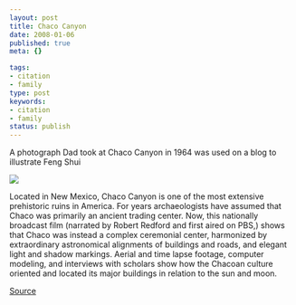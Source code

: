 ```yaml
---
layout: post
title: Chaco Canyon
date: 2008-01-06
published: true
meta: {}

tags:
- citation
- family
type: post
keywords:
- citation
- family
status: publish
---
```



A photograph Dad took at Chaco Canyon in 1964 was used on a blog to illustrate Feng Shui



![](http://media.eick.us/2011/05/2111896308_75a89690da_o.gif)

  <!-- blockquote  -->

Located in New Mexico, Chaco Canyon is one of the most extensive prehistoric ruins in America. For years archaeologists have assumed that Chaco was primarily an ancient trading center. Now, this nationally broadcast film (narrated by Robert Redford and first aired on PBS,) shows that Chaco was instead a complex ceremonial center, harmonized by extraordinary astronomical alignments of buildings and roads, and elegant light and shadow markings. Aerial and time lapse footage, computer modeling, and interviews with scholars show how the Chacoan culture oriented and located its major buildings in relation to the sun and moon.

 <!-- endblockquote  -->

[Source](http://bartonpondfengshui.com/p/17/)

